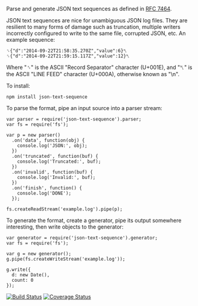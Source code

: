 Parse and generate JSON text sequences as defined in [RFC 7464](https://tools.ietf.org/html/rfc7464).

JSON text sequences are nice for unambiguous JSON log files.  They are resilient
to many forms of damage such as truncation, multiple writers incorrectly
configured to write to the same file, corrupted JSON, etc.  An example sequence:

    ␞{"d":"2014-09-22T21:58:35.270Z","value":6}␤
    ␞{"d":"2014-09-22T21:59:15.117Z","value":12}␤

Where "␞" is the ASCII "Record Separator" character (U+001E), and "␤" is the
ASCII "LINE FEED" character (U+000A), otherwise known as "\n".

To install:

    npm install json-text-sequence

To parse the format, pipe an input source into a parser stream:

    var parser = require('json-text-sequence').parser;
    var fs = require('fs');

    var p = new parser()
      .on('data', function(obj) {
        console.log('JSON:', obj);
      })
      .on('truncated', function(buf) {
        console.log('Truncated:', buf);
      })
      .on('invalid', function(buf) {
        console.log('Invalid:', buf);
      })
      .on('finish', function() {
        console.log('DONE');
      });

    fs.createReadStream('example.log').pipe(p);

To generate the format, create a generator, pipe its output somewhere
interesting, then write objects to the generator:

    var generator = require('json-text-sequence').generator;
    var fs = require('fs');

    var g = new generator();
    g.pipe(fs.createWriteStream('example.log'));

    g.write({
      d: new Date(),
      count: 0
    });

[![Build Status](https://travis-ci.org/hildjj/json-text-sequence.svg?branch=master)](https://travis-ci.org/hildjj/json-text-sequence)
[![Coverage Status](https://coveralls.io/repos/hildjj/json-text-sequence/badge.png?branch=master)](https://coveralls.io/r/hildjj/json-text-sequence?branch=master)
